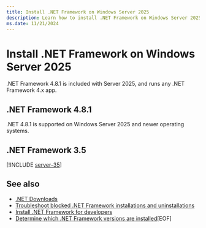 ```yaml
---
title: Install .NET Framework on Windows Server 2025
description: Learn how to install .NET Framework on Windows Server 2025.
ms.date: 11/21/2024
---
```


# Install .NET Framework on Windows Server 2025

.NET Framework 4.8.1 is included with Server 2025, and runs any .NET Framework 4.x app.

## .NET Framework 4.8.1

.NET 4.8.1 is supported on Windows Server 2025 and newer operating systems.

## .NET Framework 3.5

[!INCLUDE [server-35](includes/server-35.md)]

## See also

- [.NET Downloads](https://dotnet.microsoft.com/download)
- [Troubleshoot blocked .NET Framework installations and uninstallations](troubleshoot-blocked-installations-and-uninstallations.md)
- [Install .NET Framework for developers](guide-for-developers.md)
- [Determine which .NET Framework versions are installed](../migration-guide/how-to-determine-which-versions-are-installed.md)[EOF]